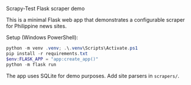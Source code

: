 Scrapy-Test Flask scraper demo

This is a minimal Flask web app that demonstrates a configurable scraper for Philippine news sites.

Setup (Windows PowerShell):

```powershell
python -m venv .venv; .\.venv\Scripts\Activate.ps1
pip install -r requirements.txt
$env:FLASK_APP = "app:create_app()"
python -m flask run
```

The app uses SQLite for demo purposes. Add site parsers in `scrapers/`.
